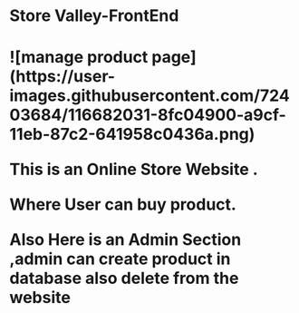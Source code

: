 <h1>Store Valley-FrontEnd<h1>
![manage product page](https://user-images.githubusercontent.com/72403684/116682031-8fc04900-a9cf-11eb-87c2-641958c0436a.png)
<p>This is an Online Store Website .<p>
<p>Where User can buy product.<p>
<p>Also Here is an Admin Section ,admin can create product in database also delete from the website<p>
